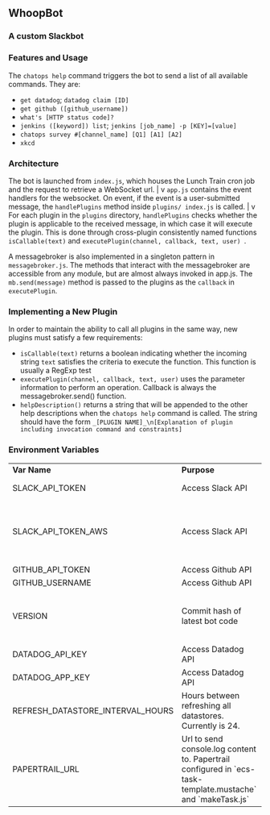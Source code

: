 ## WhoopBot ##
### A custom Slackbot ###


### Features and Usage ###
The `chatops help` command triggers the bot to send a list of all available
commands. They are:
*   `get datadog`; `datadog claim [ID]`
*   `get github ([github_username])`
*   `what's [HTTP status code]?`
*   `jenkins ([keyword]) list`; `jenkins [job_name] -p [KEY]=[value]`
*   `chatops survey #[channel_name] [Q1] [A1] [A2]`
*   `xkcd`


### Architecture ###
The bot is launched from `index.js`, which houses the Lunch Train cron job
and the request to retrieve a WebSocket url.
|
v
`app.js` contains the event handlers for the websocket. On event, if the
event is a user-submitted message, the `handlePlugins` method inside `plugins/
index.js` is called.
|
v
For each plugin in the `plugins` directory, `handlePlugins` checks whether
the plugin is applicable to the received message, in which case it will
execute the plugin. This is done through cross-plugin consistently named
functions `isCallable(text)` and `executePlugin(channel, callback, text, user)
`.

A messagebroker is also implemented in a singleton pattern in
`messagebroker.js`. The methods that interact with the messagebroker are
accessible from any module, but are almost always invoked in app.js. The
`mb.send(message)` method is passed to the plugins as the `callback` in
`executePlugin`.


### Implementing a New Plugin ###
In order to maintain the ability to call all plugins in the same way, new
plugins must satisfy a few requirements:
*   `isCallable(text)` returns a boolean indicating whether the incoming
    string `text` satisfies the criteria to execute the function. This
    function is usually a RegExp test
*   `executePlugin(channel, callback, text, user)` uses the parameter
    information to perform an operation. Callback is always the
    messagebroker.send() function.
*   `helpDescription()` returns a string that will be appended to the other
    help descriptions when the `chatops help` command is called. The string
    should have the form `_[PLUGIN NAME]_\n[Explanation of plugin including
    invocation command and constraints]`


### Environment Variables ###
<table>
    <tr>
        <td><b>Var Name</b></td>
        <td><b>Purpose</b></td>
        <td><b>Dev vs. Prod</b></td>
    </tr>
    <tr>
        <td>SLACK_API_TOKEN</td>
        <td>Access Slack API</td>
        <td>whoop-dev bot's token</td>
    </tr>
    <tr>
        <td>SLACK_API_TOKEN_AWS</td>
        <td>Access Slack API</td>
        <td>whoop bot's token. When deploying, assign this value to
        SLACK_API_TOKEN in the `.travis.yml` environment vars
        </td>
    </tr>
    <tr>
        <td>GITHUB_API_TOKEN</td>
        <td>Access Github API</td>
        <td>No difference</td>
    </tr>
    <tr>
        <td>GITHUB_USERNAME</td>
        <td>Access Github API</td>
        <td>No difference</td>
    </tr>
    <tr>
        <td>VERSION</td>
        <td>Commit hash of latest bot code</td>
        <td>Assigned dynamically in `deploy.bash`; set to 'Dev' during
        development</td>
    </tr>
    <tr>
        <td>DATADOG_API_KEY</td>
        <td>Access Datadog API</td>
        <td>No difference</td>
    </tr>
    <tr>
        <td>DATADOG_APP_KEY</td>
        <td>Access Datadog API</td>
        <td>No difference</td>
    </tr>
    <tr>
        <td>REFRESH_DATASTORE_INTERVAL_HOURS</td>
        <td>Hours between refreshing all datastores. Currently is 24.</td>
        <td>No difference</td>
    </tr>
    <tr>
        <td>PAPERTRAIL_URL</td>
        <td>Url to send console.log content to. Papertrail configured in
        `ecs-task-template.mustache` and `makeTask.js`</td>
        <td>No difference</td>
    </tr>
</table>
